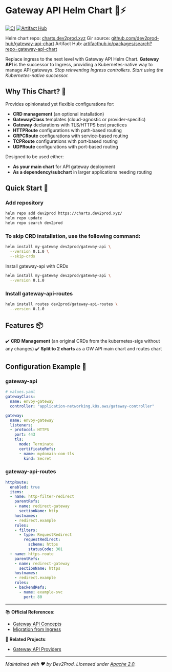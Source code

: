 # Gateway API Helm Chart 🚪⚡

[![CI](https://github.com/dev2prod-hub/gateway-api-chart/actions/workflows/lint-test-release.yaml/badge.svg)](https://github.com/dev2prod-hub/gateway-api-chart/actions)
[![Artifact Hub](https://img.shields.io/endpoint?url=https://artifacthub.io/badge/repository/gateway-api-chart)](https://artifacthub.io/packages/search?repo=gateway-api-chart)

Helm chart repo: [charts.dev2prod.xyz](https://charts.dev2prod.xyz/)
Gir source: [github.com/dev2prod-hub/gateway-api-chart](https://github.com/dev2prod-hub/gateway-api-chart)
Artifact Hub: [artifacthub.io/packages/search?repo=gateway-api-chart](https://artifacthub.io/packages/search?repo=gateway-api-chart)

Replace ingress to the next level with Gateway API Helm Chart.
**Gateway API** is the successor to Ingress, providing a Kubernetes-native way to manage API gateways.
_Stop reinventing Ingress controllers. Start using the Kubernetes-native successor._

## Why This Chart? 🌟
Provides opinionated yet flexible configurations for:
- **CRD management** (an optional installation)
- **GatewayClass** templates (cloud-agnostic or provider-specific)
- **Gateway** declarations with TLS/HTTPS best practices
- **HTTPRoute** configurations with path-based routing
- **GRPCRoute** configurations with service-based routing
- **TCPRoute** configurations with port-based routing
- **UDPRoute** configurations with port-based routing

Designed to be used either:
- **As your main chart** for API gateway deployment
- **As a dependency/subchart** in larger applications needing routing

## Quick Start 🚀

### Add repository

```bash
helm repo add dev2prod https://charts.dev2prod.xyz/
helm repo update
helm repo search dev2prod
```

### To skip CRD installation, use the following command:

```bash
helm install my-gateway dev2prod/gateway-api \
  --version 0.1.0 \
  --skip-crds
```

Install gateway-api with CRDs
```bash
helm install my-gateway dev2prod/gateway-api \
  --version 0.1.0
````

### Install gateway-api-routes
```bash
helm install routes dev2prod/gateway-api-routes \
  --version 0.1.0
```

## Features 📦
✔️ **CRD Management** (an original CRDs from the kubernetes-sigs without any changes)
✔️ **Split to 2 charts** as a GW API main chart and routes chart

## Configuration Example 🔧

### gateway-api

```yaml
# values.yaml
gatewayClass:
  name: envoy-gateway
  controller: "application-networking.k8s.aws/gateway-controller"

gateway:
  name: envoy-gateway
  listeners:
  - protocol: HTTPS
    port: 443
    tls:
      mode: Terminate
      certificateRefs:
      - name: mydomain-com-tls
        kind: Secret
```
### gateway-api-routes

```yaml
httpRoute:
  enabled: true
  items:
  - name: http-filter-redirect
    parentRefs:
    - name: redirect-gateway
      sectionName: http
    hostnames:
    - redirect.example
    rules:
    - filters:
      - type: RequestRedirect
        requestRedirect:
          scheme: https
          statusCode: 301
  - name: https-route
    parentRefs:
    - name: redirect-gateway
      sectionName: https
    hostnames:
    - redirect.example
    rules:
    - backendRefs:
      - name: example-svc
        port: 80
```

---

📚 **Official References**:
- [Gateway API Concepts](https://gateway-api.sigs.k8s.io/concepts/)
- [Migration from Ingress](https://gateway-api.sigs.k8s.io/guides/migration/)

🔗 **Related Projects**:
- [Gateway API Providers](https://gateway-api.sigs.k8s.io/implementations/)

---

_Maintained with ❤️ by Dev2Prod. Licensed under [Apache 2.0](LICENSE)._
